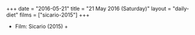 +++
date = "2016-05-21"
title = "21 May 2016 (Saturday)"
layout = "daily-diet"
films = ["sicario-2015"]
+++


* Film: Sicario (2015) +
